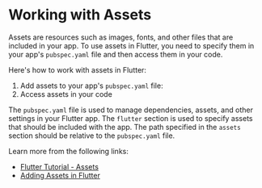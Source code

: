# Working with Assets

Assets are resources such as images, fonts, and other files that are included in your app. To use assets in Flutter, you need to specify them in your app's `pubspec.yaml` file and then access them in your code.

Here's how to work with assets in Flutter:

1. Add assets to your app's `pubspec.yaml` file:
2. Access assets in your code

The `pubspec.yaml` file is used to manage dependencies, assets, and other settings in your Flutter app. The `flutter` section is used to specify assets that should be included with the app. The path specified in the `assets` section should be relative to the `pubspec.yaml` file.

Learn more from the following links:

- [Flutter Tutorial - Assets](https://www.youtube.com/watch?v=Hxh6nNHSUjo)
- [Adding Assets in Flutter](https://docs.flutter.dev/development/ui/assets-and-images)